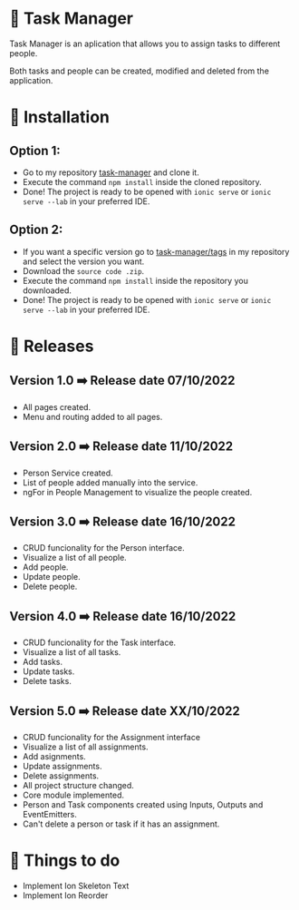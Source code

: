 # 📱 Task Manager
Task Manager is an aplication that allows you to assign tasks to different people.

Both tasks and people can be created, modified and deleted from the application.
# 🔌 Installation
## Option 1:
- Go to my repository [task-manager](https://github.com/SeryiDev/task-manager) and clone it.
- Execute the command `npm install` inside the cloned repository.
- Done! The project is ready to be opened with `ionic serve` or `ionic serve --lab` in your preferred IDE.
## Option 2:
- If you want a specific version go to [task-manager/tags](https://github.com/SeryiDev/task-manager/tags) in my repository and select the version you want.
- Download the `source code .zip`.
- Execute the command `npm install` inside the repository you downloaded.
- Done! The project is ready to be opened with `ionic serve` or `ionic serve --lab` in your preferred IDE.
# 📑 Releases
## Version 1.0 ➡️ Release date 07/10/2022
- All pages created.
- Menu and routing added to all pages.
## Version 2.0 ➡️ Release date 11/10/2022
- Person Service created.
- List of people added manually into the service.
- ngFor in People Management to visualize the people created.
## Version 3.0 ➡️ Release date 16/10/2022
- CRUD funcionality for the Person interface.
- Visualize a list of all people.
- Add people.
- Update people.
- Delete people.
## Version 4.0 ➡️ Release date 16/10/2022
- CRUD funcionality for the Task interface.
- Visualize a list of all tasks.
- Add tasks.
- Update tasks.
- Delete tasks.
## Version 5.0 ➡️ Release date XX/10/2022
- CRUD funcionality for the Assignment interface
- Visualize a list of all assignments.
- Add asignments.
- Update assignments.
- Delete assignments.
- All project structure changed.
- Core module implemented.
- Person and Task components created using Inputs, Outputs and EventEmitters.
- Can't delete a person or task if it has an assignment.
# 🔧 Things to do
- Implement Ion Skeleton Text
- Implement Ion Reorder
